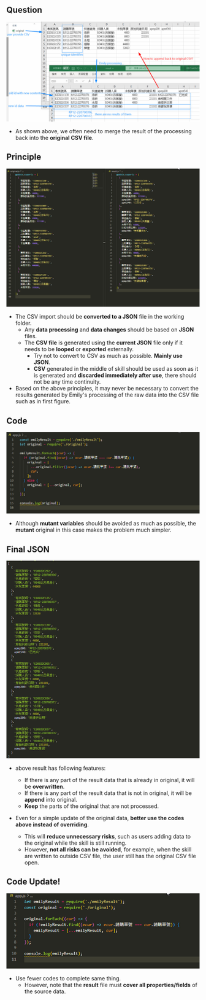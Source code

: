 ## **Question**

![Alt original and result](pic/bandicam%202022-10-29%2023-06-05-341.jpg)

- As shown above, we often need to merge the result of the processing back into the **original CSV file**.

## **Principle**

![Alt json](pic/bandicam%202022-10-29%2023-19-32-640.jpg)

- The CSV import should be **converted to a JSON** file in the working folder.
  - Any **data processing** and **data changes** should be based on **JSON** files.
  - The **CSV file** is generated using the **current JSON** file only if it needs to be **looped** or **exported** externally.
    - Try not to convert to CSV as much as possible. **Mainly use JSON**.
    - **CSV** generated in the middle of skill should be used as soon as it is generated and **discarded immediately after use**, there should not be any time continuity.
- Based on the above principles, it may never be necessary to convert the results generated by Emily's processing of the raw data into the CSV file such as in first figure.

## **Code**

![Alt code](pic/bandicam%202022-10-29%2023-57-09-829.jpg)

- Although **mutant variables** should be avoided as much as possible, the **mutant** original in this case makes the problem much simpler.

## **Final JSON**

![Alt json result](pic/bandicam%202022-10-29%2023-57-31-794.jpg)

- above result has following features:

  - If there is any part of the result data that is already in original, it will be **overwritten**.
  - If there is any part of the result data that is not in original, it will be **append** into original.
  - **Keep** the parts of the original that are not processed.

- Even for a simple update of the original data, **better use the codes above instead of overriding**.
  - This will **reduce unnecessary risks**, such as users adding data to the original while the skill is still running.
  - However, **not all risks can be avoided**, for example, when the skill are written to outside CSV file, the user still has the original CSV file open.

## **Code Update!**

![alt](pic/bandicam%202022-10-31%2002-44-11-802.jpg)

- Use fewer codes to complete same thing.
  - However, note that the **result** file must **cover all properties/fields** of the source data.
